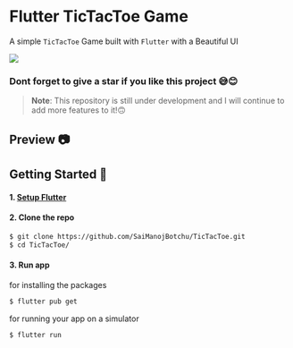 # Flutter TicTacToe Game

A simple `TicTacToe` Game built with `Flutter` with a Beautiful UI 

![](https://img.shields.io/badge/TicTacToe-🎮-1EAEDB.svg)

### Dont forget to give a star if you like this project 😅😊

> **Note**: This repository is still under development and I will continue to add more features to it!🙃


## Preview 📷


## Getting Started 🚀

#### 1. [Setup Flutter](https://flutter.io/setup/)

#### 2. Clone the repo

```sh
$ git clone https://github.com/SaiManojBotchu/TicTacToe.git
$ cd TicTacToe/
```

#### 3. Run app
for installing the packages
```sh
$ flutter pub get
```
for running your app on a simulator

```sh
$ flutter run
```

